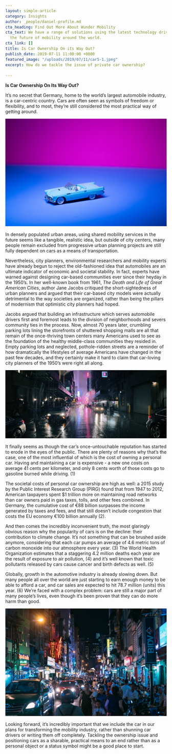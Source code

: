 ```yaml
---
layout: simple-article
category: Insights
author: _people/daniel-profile.md
cta_heading: Find Out More About Wunder Mobility
cta_text: We have a range of solutions using the latest technology driving forward
  the future of mobility around the world.
cta_link: []
title: Is Car Ownership On its Way Out?
publish_date: 2019-07-11 11:00:00 +0000
featured_image: "/uploads/2019/07/11/car5-1.jpeg"
excerpt: How do we tackle the issue of private car ownership?

---
```

**Is Car Ownership On Its Way Out?**

It’s no secret that Germany, home to the world’s largest automobile industry, is a car-centric country. Cars are often seen as symbols of freedom or flexibility, and to most, they’re still considered the most practical way of getting around. 

![](/uploads/2019/07/11/car5-2.jpeg)

In densely populated urban areas, using shared mobility services in the future seems like a tangible, realistic idea, but outside of city centers, many people remain excluded from progressive urban planning projects are still fully dependent on cars as a means of transportation.

Nevertheless, city planners, environmental researchers and mobility experts have already begun to reject the old-fashioned idea that automobiles are an ultimate indicator of economic and societal stability. In fact, experts have warned against designing car-based communities ever since their heyday in the 1950’s. In her well-known book from 1961, _The Death and Life of Great American Cities_, author Jane Jacobs critiqued the short-sightedness of urban planners and argued that their car-based city models were actually detrimental to the way societies are organized, rather than being the pillars of modernism that optimistic city planners had hoped.

Jacobs argued that building an infrastructure which serves automobile drivers first and foremost leads to the division of neighborhoods and severs community ties in the process. Now, almost 70 years later, crumbling parking lots lining the storefronts of shuttered shopping malls are all that remain of the once-thriving town centers many Americans used to see as the foundation of the healthy middle-class communities they resided in. Empty parking lots and neglected, pothole-ridden streets are a reminder of how dramatically the lifestyles of average Americans have changed in the past few decades, and they certainly make it hard to claim that car-loving city planners of the 1950’s were right all along.

![](/uploads/2019/07/11/car3.jpeg)

It finally seems as though the car’s once-untouchable reputation has started to erode in the eyes of the public. There are plenty of reasons why that’s the case, one of the most influential of which is the cost of owning a personal car. Having and maintaining a car is expensive - a new one costs on average 41 cents per kilometer, and only 8 cents worth of those costs go to gasoline burned while driving. (1)

The societal costs of personal car ownership are high as well: a 2015 study by the Public Interest Research Group (PIRG) found that from 1947 to 2012, American taxpayers spent $1 trillion more on maintaining road networks than car owners paid in gas taxes, tolls, and other fees combined. In Germany, the cumulative cost of €88 billion surpasses the income generated by taxes and fees, and that still doesn’t include congestion that costs the EU economy €100 billion annually (2).

And then comes the incredibly inconvenient truth, the most glaringly obvious reason why the popularity of cars is on the decline: their contribution to climate change. It’s not something that can be brushed aside anymore, considering that each car pumps an average of 4.6 metric tons of carbon monoxide into our atmosphere every year. (3) The World Health Organization estimates that a staggering 4.2 million deaths each year are the result of exposure to air pollution, (4) and it’s well known that toxic pollutants released by cars cause cancer and birth defects as well. (5)

Globally, growth in the automotive industry is already slowing down. But many people all over the world are just starting to earn enough money to be able to afford a car, and car sales are expected to hit 78.7 million (units) this year. (6) We’re faced with a complex problem: cars are still a major part of many people’s lives, even though it’s been proven that they can do more harm than good. 

![](/uploads/2019/07/11/cars4.jpeg)

Looking forward, it’s incredibly important that we include the car in our plans for transforming the mobility industry, rather than shunning car drivers or writing them off completely. Tackling the ownership issue and positioning cars as a sharable, practical means to an end rather than as a personal object or a status symbol might be a good place to start.